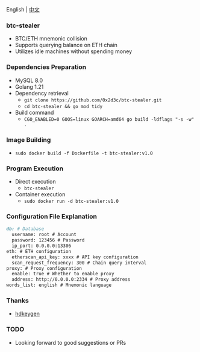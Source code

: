 English | [中文](./README.zh.md)
### btc-stealer
- BTC/ETH mnemonic collision
- Supports querying balance on ETH chain
- Utilizes idle machines without spending money
### Dependencies Preparation
- MySQL 8.0
- Golang 1.21
- Dependency retrieval
    - `git clone https://github.com/0x2d3c/btc-stealer.git`
    - `cd btc-stealer && go mod tidy`
- Build command
    - `CGO_ENABLED=0 GOOS=linux GOARCH=amd64 go build -ldflags "-s -w" .`
### Image Building
- `sudo docker build -f Dockerfile -t btc-stealer:v1.0 `
### Program Execution
- Direct execution
    - `btc-stealer`
- Container execution
    - `sudo docker run -d btc-stealer:v1.0`
### Configuration File Explanation
```markdown
db: # Database
  username: root # Account
  password: 123456 # Password
  ip_port: 0.0.0.0:13306
eth: # ETH configuration
  etherscan_api_key: xxxx # API key configuration
  scan_request_frequency: 300 # Chain query interval
proxy: # Proxy configuration
  enable: true # Whether to enable proxy
  address: http://0.0.0.0:2334 # Proxy address
words_list: english # Mnemonic language
```
### Thanks
- [hdkeygen](https://github.com/modood/hdkeygen)
### TODO
- Looking forward to good suggestions or PRs
